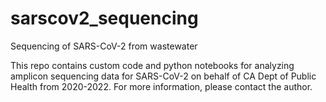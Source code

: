 # sarscov2_sequencing
Sequencing of SARS-CoV-2 from wastewater

This repo contains custom code and python notebooks for analyzing amplicon sequencing data for SARS-CoV-2 on behalf of CA Dept of Public Health from 2020-2022.  For more information, please contact the author.
